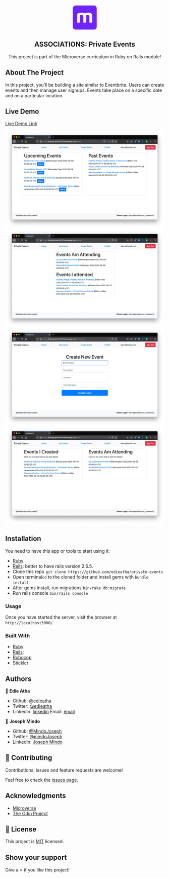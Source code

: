 <br />
<p align="center">
  <a href="https://www.microverse.org/">
    <img src="app/assets/images/microverse.png" alt="Logo" width="80" height="80">
  </a>

  <h2 align="center">ASSOCIATIONS: Private Events</h2>

  <p align="center">
    This project is part of the Microverse curriculum in Ruby on Rails module!
  </p>
</p>

## About The Project

In this project, you’ll be building a site similar to Eventbrite. Users can create events and then manage user signups. Events take place on a specific date and on a particular location.

## Live Demo
[Live Demo Link](https://floating-fjord-97527.herokuapp.com)

![screenshoot](img01.png)
![screenshoot](img02.png)
![screenshoot](img3.png)
![screenshoot](img4.png)

<!-- INSTALLATION -->
## Installation

You need to have this app or tools to start using it:
* [Ruby](https://www.ruby-lang.org/en/downloads/)
* [Rails](https://rubyonrails.org/): better to have rails version 2.6.5.
* Clone this repo ```git clone https://github.com/edieatha/private-events```
* Open terminal```cd``` to the cloned folder and install gems with ```bundle install```
* After gems install, run migrations ```bin/rake db:migrate```
* Run rails console ```bin/rails console```

### Usage

Once you have started the server, visit the browser at `http://localhost3000/` 

### Built With

* [Ruby](https://www.ruby-lang.org/en/downloads/)
* [Rails](https://rubyonrails.org/):
* [Rubocop](https://github.com/rubocop-hq/rubocop)
* [Stickler](https://stickler-ci.com/)

## Authors

👤 **Edie Atha**

- Github: [@edieatha](https://github.com/edieatha)
- Twitter: [@edieatha](https://twitter.com/edieatha)
- Linkedin: [linkedin](https://www.linkedin.com/in/edieatha/)
 Email: [email](edieatha@gmail.com)

👤 **Joseph Mindo**

- Github: [@MindoJoseph](https://github.com/Mindo-Joseph)
- Twitter: [@mindoJoseph](https://twitter.com/mindoJoseph)
- Linkedin: [Joseph Mindo](https://www.linkedin.com/in/joseph-mindo-367284132/)


## 🤝 Contributing

Contributions, issues and feature requests are welcome!

Feel free to check the [issues page](https://github.com/edieatha/private-events/issues).


## Acknowledgments

* [Microverse](https://www.microverse.org/)
* [The Odin Project](https://www.theodinproject.com/)


## 📝 License

This project is [MIT](lic.url) licensed.


## Show your support

Give a ⭐️ if you like this project!

